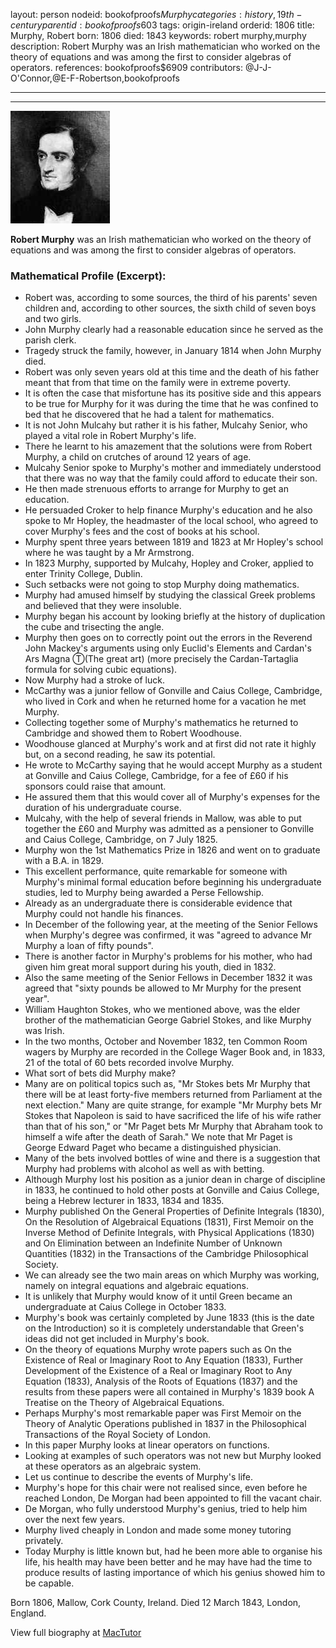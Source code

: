 layout: person
nodeid: bookofproofs$Murphy
categories: history,19th-century
parentid: bookofproofs$603
tags: origin-ireland
orderid: 1806
title: Murphy, Robert
born: 1806
died: 1843
keywords: robert murphy,murphy
description: Robert Murphy was an Irish mathematician who worked on the theory of equations and was among the first to consider algebras of operators.
references: bookofproofs$6909
contributors: @J-J-O'Connor,@E-F-Robertson,bookofproofs

---



---

![Murphy.jpg](https://github.com/bookofproofs/bookofproofs.github.io/blob/main/_sources/_assets/images/portraits/Murphy.jpg?raw=true)

**Robert Murphy** was an Irish mathematician who worked on the theory of equations and was among the first to consider algebras of operators.

### Mathematical Profile (Excerpt):
* Robert was, according to some sources, the third of his parents' seven children and, according to other sources, the sixth child of seven boys and two girls.
* John Murphy clearly had a reasonable education since he served as the parish clerk.
* Tragedy struck the family, however, in January 1814 when John Murphy died.
* Robert was only seven years old at this time and the death of his father meant that from that time on the family were in extreme poverty.
* It is often the case that misfortune has its positive side and this appears to be true for Murphy for it was during the time that he was confined to bed that he discovered that he had a talent for mathematics.
* It is not John Mulcahy but rather it is his father, Mulcahy Senior, who played a vital role in Robert Murphy's life.
* There he learnt to his amazement that the solutions were from Robert Murphy, a child on crutches of around 12 years of age.
* Mulcahy Senior spoke to Murphy's mother and immediately understood that there was no way that the family could afford to educate their son.
* He then made strenuous efforts to arrange for Murphy to get an education.
* He persuaded Croker to help finance Murphy's education and he also spoke to Mr Hopley, the headmaster of the local school, who agreed to cover Murphy's fees and the cost of books at his school.
* Murphy spent three years between 1819 and 1823 at Mr Hopley's school where he was taught by a Mr Armstrong.
* In 1823 Murphy, supported by Mulcahy, Hopley and Croker, applied to enter Trinity College, Dublin.
* Such setbacks were not going to stop Murphy doing mathematics.
* Murphy had amused himself by studying the classical Greek problems and believed that they were insoluble.
* Murphy began his account by looking briefly at the history of duplication the cube and trisecting the angle.
* Murphy then goes on to correctly point out the errors in the Reverend John Mackey's arguments using only Euclid's Elements and Cardan's Ars Magna Ⓣ(The great art) (more precisely the Cardan-Tartaglia formula for solving cubic equations).
* Now Murphy had a stroke of luck.
* McCarthy was a junior fellow of Gonville and Caius College, Cambridge, who lived in Cork and when he returned home for a vacation he met Murphy.
* Collecting together some of Murphy's mathematics he returned to Cambridge and showed them to Robert Woodhouse.
* Woodhouse glanced at Murphy's work and at first did not rate it highly but, on a second reading, he saw its potential.
* He wrote to McCarthy saying that he would accept Murphy as a student at Gonville and Caius College, Cambridge, for a fee of £60 if his sponsors could raise that amount.
* He assured them that this would cover all of Murphy's expenses for the duration of his undergraduate course.
* Mulcahy, with the help of several friends in Mallow, was able to put together the £60 and Murphy was admitted as a pensioner to Gonville and Caius College, Cambridge, on 7 July 1825.
* Murphy won the 1st  Mathematics Prize in 1826 and went on to graduate with a B.A. in 1829.
* This excellent performance, quite remarkable for someone with Murphy's minimal formal education before beginning his undergraduate studies, led to Murphy being awarded a Perse Fellowship.
* Already as an undergraduate there is considerable evidence that Murphy could not handle his finances.
* In December of the following year, at the meeting of the Senior Fellows when Murphy's degree was confirmed, it was "agreed to advance Mr Murphy a loan of fifty pounds".
* There is another factor in Murphy's problems for his mother, who had given him great moral support during his youth, died in 1832.
* Also the same meeting of the Senior Fellows in December 1832 it was agreed that "sixty pounds be allowed to Mr Murphy for the present year".
* William Haughton Stokes, who we mentioned above, was the elder brother of the mathematician George Gabriel Stokes, and like Murphy was Irish.
* In the two months, October and November 1832, ten Common Room wagers by Murphy are recorded in the College Wager Book and, in 1833, 21 of the total of 60 bets recorded involve Murphy.
* What sort of bets did Murphy make?
* Many are on political topics such as, "Mr Stokes bets Mr Murphy that there will be at least forty-five members returned from Parliament at the next election." Many are quite strange, for example "Mr Murphy bets Mr Stokes that Napoleon is said to have sacrificed the life of his wife rather than that of his son," or "Mr Paget bets Mr Murphy that Abraham took to himself a wife after the death of Sarah." We note that Mr Paget is George Edward Paget who became a distinguished physician.
* Many of the bets involved bottles of wine and there is a suggestion that Murphy had problems with alcohol as well as with betting.
* Although Murphy lost his position as a junior dean in charge of discipline in 1833, he continued to hold other posts at Gonville and Caius College, being a Hebrew lecturer in 1833, 1834 and 1835.
* Murphy published On the General Properties of Definite Integrals (1830), On the Resolution of Algebraical Equations (1831), First Memoir on the Inverse Method of Definite Integrals, with Physical Applications (1830) and On Elimination between an Indefinite Number of Unknown Quantities (1832) in the Transactions of the Cambridge Philosophical Society.
* We can already see the two main areas on which Murphy was working, namely on integral equations and algebraic equations.
* It is unlikely that Murphy would know of it until Green became an undergraduate at Caius College in October 1833.
* Murphy's book was certainly completed by June 1833 (this is the date on the Introduction) so it is completely understandable that Green's ideas did not get included in Murphy's book.
* On the theory of equations Murphy wrote papers such as On the Existence of Real or Imaginary Root to Any Equation (1833), Further Development of the Existence of a Real or Imaginary Root to Any Equation (1833), Analysis of the Roots of Equations (1837) and the results from these papers were all contained in Murphy's 1839 book A Treatise on the Theory of Algebraical Equations.
* Perhaps Murphy's most remarkable paper was First Memoir on the Theory of Analytic Operations published in 1837 in the Philosophical Transactions of the Royal Society of London.
* In this paper Murphy looks at linear operators on functions.
* Looking at examples of such operators was not new but Murphy looked at these operators as an algebraic system.
* Let us continue to describe the events of Murphy's life.
* Murphy's hope for this chair were not realised since, even before he reached London, De Morgan had been appointed to fill the vacant chair.
* De Morgan, who fully understood Murphy's genius, tried to help him over the next few years.
* Murphy lived cheaply in London and made some money tutoring privately.
* Today Murphy is little known but, had he been more able to organise his life, his health may have been better and he may have had the time to produce results of lasting importance of which his genius showed him to be capable.

Born 1806, Mallow, Cork County, Ireland. Died 12 March 1843, London, England.

View full biography at [MacTutor](https://mathshistory.st-andrews.ac.uk/Biographies/Murphy/)

